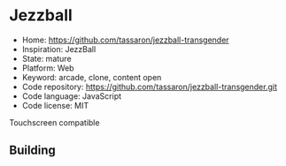 # Jezzball

- Home: https://github.com/tassaron/jezzball-transgender
- Inspiration: JezzBall
- State: mature
- Platform: Web
- Keyword: arcade, clone, content open
- Code repository: https://github.com/tassaron/jezzball-transgender.git
- Code language: JavaScript
- Code license: MIT

Touchscreen compatible

## Building
